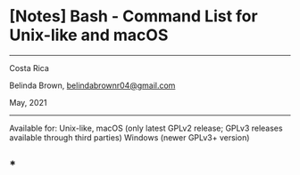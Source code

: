 # [Notes] Bash - Command List for Unix-like and macOS

----------

Costa Rica

Belinda Brown, belindabrownr04@gmail.com

May, 2021

----------

Available for: Unix-like, macOS (only latest GPLv2 release; GPLv3 releases available through third parties) Windows (newer GPLv3+ version)

## * 
